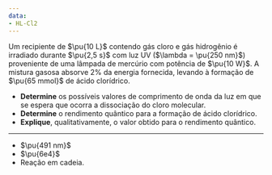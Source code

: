 ```yaml
---
data:
- HL-Cl2
---
```


Um recipiente de $\pu{10 L}$ contendo gás cloro e gás hidrogênio é irradiado durante $\pu{2,5 s}$ com luz UV ($\lambda = \pu{250 nm}$) proveniente de uma lâmpada de mercúrio com potência de $\pu{10 W}$. A mistura gasosa absorve $2\%$ da energia fornecida, levando à formação de $\pu{65 mmol}$ de ácido clorídrico. 

- **Determine** os possíveis valores de comprimento de onda da luz em que se espera que ocorra a dissociação do cloro molecular. 
- **Determine** o rendimento quântico para a formação de ácido clorídrico.
- **Explique**, qualitativamente, o valor obtido para o rendimento quântico.

---

- $\pu{491 nm}$
- $\pu{6e4}$
- Reação em cadeia.